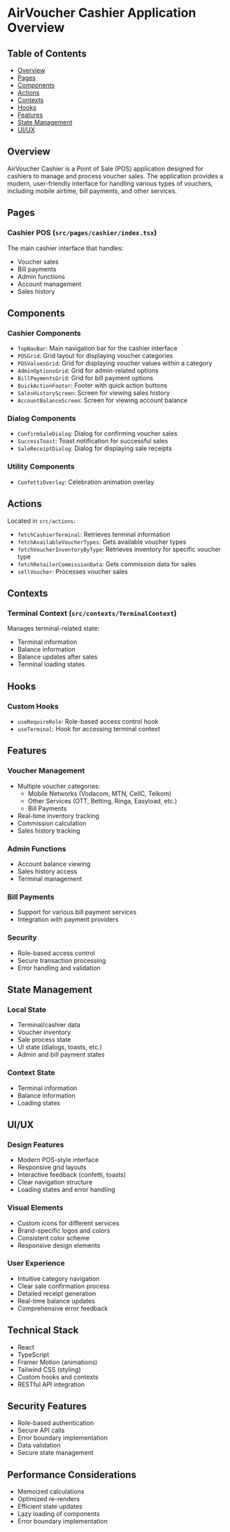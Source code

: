 # AirVoucher Cashier Application Overview

## Table of Contents
- [Overview](#overview)
- [Pages](#pages)
- [Components](#components)
- [Actions](#actions)
- [Contexts](#contexts)
- [Hooks](#hooks)
- [Features](#features)
- [State Management](#state-management)
- [UI/UX](#uiux)

## Overview
AirVoucher Cashier is a Point of Sale (POS) application designed for cashiers to manage and process voucher sales. The application provides a modern, user-friendly interface for handling various types of vouchers, including mobile airtime, bill payments, and other services.

## Pages

### Cashier POS (`src/pages/cashier/index.tsx`)
The main cashier interface that handles:
- Voucher sales
- Bill payments
- Admin functions
- Account management
- Sales history

## Components

### Cashier Components
- `TopNavBar`: Main navigation bar for the cashier interface
- `POSGrid`: Grid layout for displaying voucher categories
- `POSValuesGrid`: Grid for displaying voucher values within a category
- `AdminOptionsGrid`: Grid for admin-related options
- `BillPaymentsGrid`: Grid for bill payment options
- `QuickActionFooter`: Footer with quick action buttons
- `SalesHistoryScreen`: Screen for viewing sales history
- `AccountBalanceScreen`: Screen for viewing account balance

### Dialog Components
- `ConfirmSaleDialog`: Dialog for confirming voucher sales
- `SuccessToast`: Toast notification for successful sales
- `SaleReceiptDialog`: Dialog for displaying sale receipts

### Utility Components
- `ConfettiOverlay`: Celebration animation overlay

## Actions
Located in `src/actions`:
- `fetchCashierTerminal`: Retrieves terminal information
- `fetchAvailableVoucherTypes`: Gets available voucher types
- `fetchVoucherInventoryByType`: Retrieves inventory for specific voucher type
- `fetchRetailerCommissionData`: Gets commission data for sales
- `sellVoucher`: Processes voucher sales

## Contexts

### Terminal Context (`src/contexts/TerminalContext`)
Manages terminal-related state:
- Terminal information
- Balance information
- Balance updates after sales
- Terminal loading states

## Hooks

### Custom Hooks
- `useRequireRole`: Role-based access control hook
- `useTerminal`: Hook for accessing terminal context

## Features

### Voucher Management
- Multiple voucher categories:
  - Mobile Networks (Vodacom, MTN, CellC, Telkom)
  - Other Services (OTT, Betting, Ringa, Easyload, etc.)
  - Bill Payments
- Real-time inventory tracking
- Commission calculation
- Sales history tracking

### Admin Functions
- Account balance viewing
- Sales history access
- Terminal management

### Bill Payments
- Support for various bill payment services
- Integration with payment providers

### Security
- Role-based access control
- Secure transaction processing
- Error handling and validation

## State Management

### Local State
- Terminal/cashier data
- Voucher inventory
- Sale process state
- UI state (dialogs, toasts, etc.)
- Admin and bill payment states

### Context State
- Terminal information
- Balance information
- Loading states

## UI/UX

### Design Features
- Modern POS-style interface
- Responsive grid layouts
- Interactive feedback (confetti, toasts)
- Clear navigation structure
- Loading states and error handling

### Visual Elements
- Custom icons for different services
- Brand-specific logos and colors
- Consistent color scheme
- Responsive design elements

### User Experience
- Intuitive category navigation
- Clear sale confirmation process
- Detailed receipt generation
- Real-time balance updates
- Comprehensive error feedback

## Technical Stack
- React
- TypeScript
- Framer Motion (animations)
- Tailwind CSS (styling)
- Custom hooks and contexts
- RESTful API integration

## Security Features
- Role-based authentication
- Secure API calls
- Error boundary implementation
- Data validation
- Secure state management

## Performance Considerations
- Memoized calculations
- Optimized re-renders
- Efficient state updates
- Lazy loading of components
- Error boundary implementation 